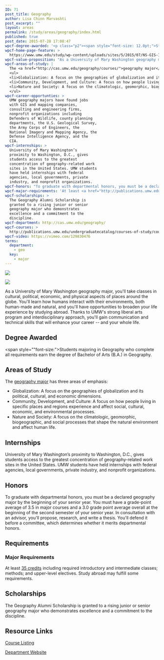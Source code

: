 ```yaml
---
ID: 71
post_title: Geography
author: Lisa Chinn Marvashti
post_excerpt: ""
layout: areas
permalink: /study/areas/geography/index.html
published: true
post_date: 2015-07-28 17:08:47
wpcf-degree-awarded: '<p class="p2"><span style="font-size: 12.0pt;">Students majoring in Geography who complete all requirements earn the degree of Bachelor of Arts (B.A.) in Geography.</span></p>'
wpcf-home-page-feature: >
  https://www.umw.edu/study/wp-content/uploads/sites/5/2015/07/NS-GIS-15e.jpg
wpcf-value-proposition: "As a University of Mary Washington geography major, you'll take classes in cultural, political, economic, and physical aspects of places around the globe. You'll learn how humans interact with their environments, both human-made and natural, and you'll have opportunities to broaden your life experience by studying abroad. Thanks to UMW's strong liberal arts program and interdisciplinary approach, you'll gain communication and technical skills that will enhance your career -- and your whole life."
wpcf-areas-of-study: |
  The <a href="http://cas.umw.edu/geography/courses/">geography major</a> has three areas of emphasis:
  <ul>
  <li>Globalization: A focus on the geographies of globalization and its political, cultural, and economic dimensions.</li>
  <li>Community, Development, and Culture: A focus on how people living in specific places and regions experience and affect social, cultural, economic, and environmental processes.</li>
  <li>Nature and Society: A focus on the climatologic, geomorphic, biogeographic, and social processes that shape the natural environment and affect human life.</li>
  </ul>
wpcf-career-opportunties: >
  UMW geography majors have found jobs
  with GIS and mapping companies,
  consulting and engineering firms,
  nonprofit organizations including
  Defenders of Wildlife, county planning
  departments, the U.S. Geological Survey,
  the Army Corps of Engineers, the
  National Imagery and Mapping Agency, the
  Defense Intelligence Agency, and the
  CIA.
wpcf-internships: >
  University of Mary Washington’s
  proximity to Washington, D.C., gives
  students access to the greatest
  concentration of geography-related work
  sites in the United States. UMW students
  have held internships with federal
  agencies, local governments, private
  industry, and nonprofit organizations.
wpcf-honors: "To graduate with departmental honors, you must be a declared geography major by the beginning of your senior year. You must have a grade-point average of 3.5 in major courses and a 3.0 grade point average overall at the beginning of the second semester of your senior year. In consultation with an advisor, you'll propose, research, and write a thesis. You'll defend it before a committee, which determines whether it merits departmental honors."
wpcf-major-requirements: 'At least <a href="http://publications.umw.edu/undergraduatecatalog/courses-of-study/majors/geog/">35 credits</a> including required introductory and intermediate classes; methods; and upper-level electives. Study abroad may fulfill some requirements.'
wpcf-scholarships: >
  The Geography Alumni Scholarship is
  granted to a rising junior or senior
  geography major who demonstrates
  excellence and a commitment to the
  discipline.
wpcf-department: http://cas.umw.edu/geography/
wpcf-courses: >
  http://publications.umw.edu/undergraduatecatalog/courses-of-study/course-descriptions/geog/
wpcf-video: https://vimeo.com/129830476
terms:
  department:
    - geo
  key:
    - major
---
```


<!-- Types Custom Fields: -->
[![](https://www.umw.edu/study/wp-content/uploads/sites/5/2015/07/NS-GIS-15e.jpg)](https://www.umw.edu/study/wp-content/uploads/sites/5/2015/07/NS-GIS-15e.jpg)
<!-- End home-page-feature -->

<!-- video -->
[![](https://i.vimeocdn.com/video/521463371_960.jpg)](https://vimeo.com/129830476)
<!-- End video -->

<!-- value-proposition -->
As a University of Mary Washington geography major, you\'ll take classes in cultural, political, economic, and physical aspects of places around the globe. You\'ll learn how humans interact with their environments, both human-made and natural, and you\'ll have opportunities to broaden your life experience by studying abroad. Thanks to UMW\'s strong liberal arts program and interdisciplinary approach, you\'ll gain communication and technical skills that will enhance your career -- and your whole life.
<!-- End value-proposition -->

<!-- degree-awarded -->
## Degree Awarded
<span style=""font-size:">Students majoring in Geography who complete all requirements earn the degree of Bachelor of Arts (B.A.) in Geography.</span>
<!-- End degree-awarded -->
<!-- areas-of-study -->
## Areas of Study
The [geography major]("http://cas.umw.edu/geography/courses/") has three areas of emphasis:

- Globalization: A focus on the geographies of globalization and its political, cultural, and economic dimensions.
- Community, Development, and Culture: A focus on how people living in specific places and regions experience and affect social, cultural, economic, and environmental processes.
- Nature and Society: A focus on the climatologic, geomorphic, biogeographic, and social processes that shape the natural environment and affect human life.
<!-- End areas-of-study -->

<!-- internships -->
## Internships
University of Mary Washington’s proximity to Washington, D.C., gives students access to the greatest concentration of geography-related work sites in the United States. UMW students have held internships with federal agencies, local governments, private industry, and nonprofit organizations.
<!-- End internships -->

<!-- honors -->
## Honors
To graduate with departmental honors, you must be a declared geography major by the beginning of your senior year. You must have a grade-point average of 3.5 in major courses and a 3.0 grade point average overall at the beginning of the second semester of your senior year. In consultation with an advisor, you\'ll propose, research, and write a thesis. You\'ll defend it before a committee, which determines whether it merits departmental honors.
<!-- End honors -->

<!-- requirements -->
## Requirements

<!-- major-requirements -->
### Major Requirements
At least [35 credits]("http://publications.umw.edu/undergraduatecatalog/courses-of-study/majors/geog/") including required introductory and intermediate classes; methods; and upper-level electives. Study abroad may fulfill some requirements.
<!-- End major-requirements -->

<!-- End requirements -->

<!-- scholarships -->
## Scholarships
The Geography Alumni Scholarship is granted to a rising junior or senior geography major who demonstrates excellence and a commitment to the discipline.
<!-- End scholarships -->

<!-- resource-links -->
## Resource Links

<!-- courses -->
[Course Listing](http://publications.umw.edu/undergraduatecatalog/courses-of-study/course-descriptions/geog/)

<!-- End courses -->


<!-- department -->
[Department Website](http://cas.umw.edu/geography/)

<!-- End department -->

<!-- End resource-links -->

<!-- End Types Custom Fields -->